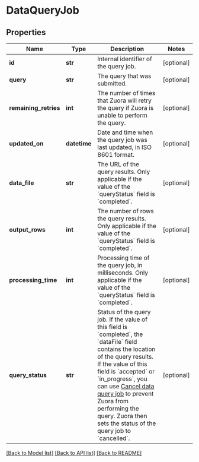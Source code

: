 # DataQueryJob

## Properties
Name | Type | Description | Notes
------------ | ------------- | ------------- | -------------
**id** | **str** | Internal identifier of the query job.  | [optional] 
**query** | **str** | The query that was submitted.  | [optional] 
**remaining_retries** | **int** | The number of times that Zuora will retry the query if Zuora is unable to perform the query.  | [optional] 
**updated_on** | **datetime** | Date and time when the query job was last updated, in ISO 8601 format.  | [optional] 
**data_file** | **str** | The URL of the query results. Only applicable if the value of the &#x60;queryStatus&#x60; field is &#x60;completed&#x60;.  | [optional] 
**output_rows** | **int** | The number of rows the query results. Only applicable if the value of the &#x60;queryStatus&#x60; field is &#x60;completed&#x60;.  | [optional] 
**processing_time** | **int** | Processing time of the query job, in milliseconds. Only applicable if the value of the &#x60;queryStatus&#x60; field is &#x60;completed&#x60;.  | [optional] 
**query_status** | **str** | Status of the query job.  If the value of this field is &#x60;completed&#x60;, the &#x60;dataFile&#x60; field contains the location of the query results.  If the value of this field is &#x60;accepted&#x60; or &#x60;in_progress&#x60;, you can use [Cancel data query job](#operation/DELETE_DataQueryJob) to prevent Zuora from performing the query. Zuora then sets the status of the query job to &#x60;cancelled&#x60;.  | [optional] 

[[Back to Model list]](../README.md#documentation-for-models) [[Back to API list]](../README.md#documentation-for-api-endpoints) [[Back to README]](../README.md)


